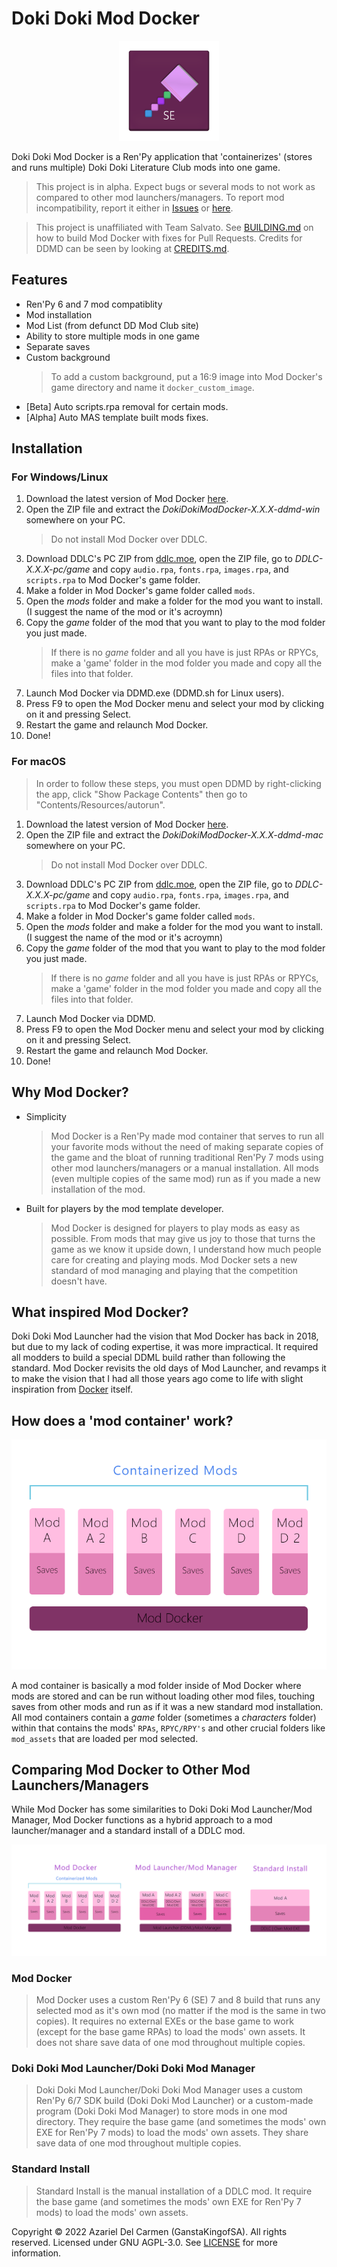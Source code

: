 # Doki Doki Mod Docker

<p align="center">
    <img src=".github/assets/DDMDLogo.png" alt="DDMD Logo" width=160> 
</p>
Doki Doki Mod Docker is a Ren'Py application that 'containerizes' (stores and runs multiple) Doki Doki Literature Club mods into one game.

> This project is in alpha. Expect bugs or several mods to not work as compared to other mod launchers/managers. To report mod incompatibility, report it either in [Issues](https://github.com/GanstaKingofSA/DDModDocker/issues) or [here](https://docs.google.com/forms/d/e/1FAIpQLSflrNfAf3vbBcpafv-3CEqszlGb8-P90IZAvloKVhiO10JzTQ/viewform).

> This project is unaffiliated with Team Salvato. See [BUILDING.md](BUILDING.md) on how to build Mod Docker with fixes for Pull Requests. Credits for DDMD can be seen by looking at [CREDITS.md](CREDITS.md).

## Features

- Ren'Py 6 and 7 mod compatiblity
- Mod installation
- Mod List (from defunct DD Mod Club site)
- Ability to store multiple mods in one game
- Separate saves
- Custom background
  > To add a custom background, put a 16:9 image into Mod Docker's game directory and name it `docker_custom_image`.
- [Beta] Auto scripts.rpa removal for certain mods.
- [Alpha] Auto MAS template built mods fixes.

## Installation

### For Windows/Linux

1. Download the latest version of Mod Docker [here](https://github.com/GanstaKingofSA/DDModDocker/releases).
2. Open the ZIP file and extract the _DokiDokiModDocker-X.X.X-ddmd-win_ somewhere on your PC.
   > Do not install Mod Docker over DDLC.
3. Download DDLC's PC ZIP from [ddlc.moe](https://ddlc.moe), open the ZIP file, go to _DDLC-X.X.X-pc/game_ and copy `audio.rpa`, `fonts.rpa`, `images.rpa`, and `scripts.rpa` to Mod Docker's game folder.
4. Make a folder in Mod Docker's game folder called `mods`.
5. Open the _mods_ folder and make a folder for the mod you want to install.
   (I suggest the name of the mod or it's acroymn)
6. Copy the _game_ folder of the mod that you want to play to the mod folder you just made.
   > If there is no _game_ folder and all you have is just RPAs or RPYCs, make a 'game' folder in the mod folder you made and copy all the files into that folder.
7. Launch Mod Docker via DDMD.exe (DDMD.sh for Linux users).
8. Press F9 to open the Mod Docker menu and select your mod by clicking on it and pressing Select.
9. Restart the game and relaunch Mod Docker.
10. Done!

### For macOS

> In order to follow these steps, you must open DDMD by right-clicking the app, click "Show Package Contents" then go to "Contents/Resources/autorun".

1. Download the latest version of Mod Docker [here](https://github.com/GanstaKingofSA/DDModDocker/releases).
2. Open the ZIP file and extract the _DokiDokiModDocker-X.X.X-ddmd-mac_ somewhere on your PC.
   > Do not install Mod Docker over DDLC.
3. Download DDLC's PC ZIP from [ddlc.moe](https://ddlc.moe), open the ZIP file, go to _DDLC-X.X.X-pc/game_ and copy `audio.rpa`, `fonts.rpa`, `images.rpa`, and `scripts.rpa` to Mod Docker's game folder.
4. Make a folder in Mod Docker's game folder called `mods`.
5. Open the _mods_ folder and make a folder for the mod you want to install.
   (I suggest the name of the mod or it's acroymn)
6. Copy the _game_ folder of the mod that you want to play to the mod folder you just made.
   > If there is no _game_ folder and all you have is just RPAs or RPYCs, make a 'game' folder in the mod folder you made and copy all the files into that folder.
7. Launch Mod Docker via DDMD.
8. Press F9 to open the Mod Docker menu and select your mod by clicking on it and pressing Select.
9. Restart the game and relaunch Mod Docker.
10. Done!

## Why Mod Docker?

- Simplicity
  > Mod Docker is a Ren'Py made mod container that serves to run all your favorite mods without the need of making separate copies of the game and the bloat of running traditional Ren'Py 7 mods using other mod launchers/managers or a manual installation. All mods (even multiple copies of the same mod) run as if you made a new installation of the mod.
- Built for players by the mod template developer.
  > Mod Docker is designed for players to play mods as easy as possible. From mods that may give us joy to those that turns the game as we know it upside down, I understand how much people care for creating and playing mods. Mod Docker sets a new standard of mod managing and playing that the competition doesn't have.

## What inspired Mod Docker?

Doki Doki Mod Launcher had the vision that Mod Docker has back in 2018, but due to my lack of coding expertise, it was more impractical. It required all modders to build a special DDML build rather than following the standard. Mod Docker revisits the old days of Mod Launcher, and revamps it to make the vision that I had all those years ago come to life with slight inspiration from [Docker](https://docker.com) itself.

## How does a 'mod container' work?

<p align="center">
    <img src=".github/assets/Containerization.png" alt="A diagram of how mod container works"> 
</p>

A mod container is basically a mod folder inside of Mod Docker where mods are stored and can be run without loading other mod files, touching saves from other mods and run as if it was a new standard mod installation. All mod containers contain a _game_ folder (sometimes a _characters_ folder) within that contains the mods' `RPAs`, `RPYC/RPY's` and other crucial folders like `mod_assets` that are loaded per mod selected.

## Comparing Mod Docker to Other Mod Launchers/Managers

While Mod Docker has some similarities to Doki Doki Mod Launcher/Mod Manager, Mod Docker functions as a hybrid approach to a mod launcher/manager and a standard install of a DDLC mod.

<p align="center">
    <img src=".github/assets/CompareThree.png" alt="A diagram comparing Mod Docker to Doki Doki Mod Launcher/Mod Manager and Standard Installs"> 
</p>

### Mod Docker

> Mod Docker uses a custom Ren'Py 6 (SE) 7 and 8 build that runs any selected mod as it's own mod (no matter if the mod is the same in two copies). It requires no external EXEs or the base game to work (except for the base game RPAs) to load the mods' own assets. It does not share save data of one mod throughout multiple copies.

### Doki Doki Mod Launcher/Doki Doki Mod Manager

> Doki Doki Mod Launcher/Doki Doki Mod Manager uses a custom Ren'Py 6/7 SDK build (Doki Doki Mod Launcher) or a custom-made program (Doki Doki Mod Manager) to store mods in one mod directory. They require the base game (and sometimes the mods' own EXE for Ren'Py 7 mods) to load the mods' own assets. They share save data of one mod throughout multiple copies.

### Standard Install

> Standard Install is the manual installation of a DDLC mod. It require the base game (and sometimes the mods' own EXE for Ren'Py 7 mods) to load the mods' own assets.

Copyright © 2022 Azariel Del Carmen (GanstaKingofSA). All rights reserved. Licensed under GNU AGPL-3.0. See [LICENSE](LICENSE) for more information.

